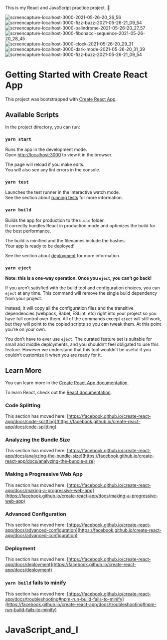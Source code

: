 This is my React and JavaScript practice project. 🦒

![screencapture-localhost-3000-2021-05-26-20_26_56](https://user-images.githubusercontent.com/55174696/119764053-8c509e00-be65-11eb-9146-e17061d0d698.png)![screencapture-localhost-3000-fizz-buzz-2021-05-26-21_09_54](https://user-images.githubusercontent.com/55174696/119764913-1cdbae00-be67-11eb-8d00-b48507ce9d20.png)
![screencapture-localhost-3000-palindrome-2021-05-26-20_27_57](https://user-images.githubusercontent.com/55174696/119764959-2c5af700-be67-11eb-9519-9c4020600647.png)
![screencapture-localhost-3000-fibonacci-sequence-2021-05-26-20_28_45](https://user-images.githubusercontent.com/55174696/119764969-2fee7e00-be67-11eb-9e9b-67e91ac3d653.png)
![screencapture-localhost-3000-clock-2021-05-26-20_29_31](https://user-images.githubusercontent.com/55174696/119764980-341a9b80-be67-11eb-82c5-0f03a5a55fe0.png)
![screencapture-localhost-3000-dark-mode-2021-05-26-20_31_39](https://user-images.githubusercontent.com/55174696/119764993-3846b900-be67-11eb-9b27-9db36f983144.png)
![screencapture-localhost-3000-fizz-buzz-2021-05-26-21_09_54](https://user-images.githubusercontent.com/55174696/119764913-1cdbae00-be67-11eb-8d00-b48507ce9d20.png)




# Getting Started with Create React App

This project was bootstrapped with [Create React App](https://github.com/facebook/create-react-app).

## Available Scripts

In the project directory, you can run:

### `yarn start`

Runs the app in the development mode.\
Open [http://localhost:3000](http://localhost:3000) to view it in the browser.

The page will reload if you make edits.\
You will also see any lint errors in the console.

### `yarn test`

Launches the test runner in the interactive watch mode.\
See the section about [running tests](https://facebook.github.io/create-react-app/docs/running-tests) for more information.

### `yarn build`

Builds the app for production to the `build` folder.\
It correctly bundles React in production mode and optimizes the build for the best performance.

The build is minified and the filenames include the hashes.\
Your app is ready to be deployed!

See the section about [deployment](https://facebook.github.io/create-react-app/docs/deployment) for more information.

### `yarn eject`

**Note: this is a one-way operation. Once you `eject`, you can’t go back!**

If you aren’t satisfied with the build tool and configuration choices, you can `eject` at any time. This command will remove the single build dependency from your project.

Instead, it will copy all the configuration files and the transitive dependencies (webpack, Babel, ESLint, etc) right into your project so you have full control over them. All of the commands except `eject` will still work, but they will point to the copied scripts so you can tweak them. At this point you’re on your own.

You don’t have to ever use `eject`. The curated feature set is suitable for small and middle deployments, and you shouldn’t feel obligated to use this feature. However we understand that this tool wouldn’t be useful if you couldn’t customize it when you are ready for it.

## Learn More

You can learn more in the [Create React App documentation](https://facebook.github.io/create-react-app/docs/getting-started).

To learn React, check out the [React documentation](https://reactjs.org/).

### Code Splitting

This section has moved here: [https://facebook.github.io/create-react-app/docs/code-splitting](https://facebook.github.io/create-react-app/docs/code-splitting)

### Analyzing the Bundle Size

This section has moved here: [https://facebook.github.io/create-react-app/docs/analyzing-the-bundle-size](https://facebook.github.io/create-react-app/docs/analyzing-the-bundle-size)

### Making a Progressive Web App

This section has moved here: [https://facebook.github.io/create-react-app/docs/making-a-progressive-web-app](https://facebook.github.io/create-react-app/docs/making-a-progressive-web-app)

### Advanced Configuration

This section has moved here: [https://facebook.github.io/create-react-app/docs/advanced-configuration](https://facebook.github.io/create-react-app/docs/advanced-configuration)

### Deployment

This section has moved here: [https://facebook.github.io/create-react-app/docs/deployment](https://facebook.github.io/create-react-app/docs/deployment)

### `yarn build` fails to minify

This section has moved here: [https://facebook.github.io/create-react-app/docs/troubleshooting#npm-run-build-fails-to-minify](https://facebook.github.io/create-react-app/docs/troubleshooting#npm-run-build-fails-to-minify)
# JavaScript_and_I
